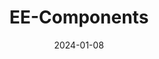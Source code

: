 ﻿---
title: EE-Components
toc: false
type: specs
layout:  package
date: "2024-01-08"
draft: false
specification: VEC
version: 2.1.0
documentType: "Recommendation"
elementType:  Package
menu:
  VEC-2.1.0:    
    identifier: ee-components
    weight: 1006 

# Prev/next pager order (if `docs_section_pager` enabled in `params.toml`)
weight: 1006
---
